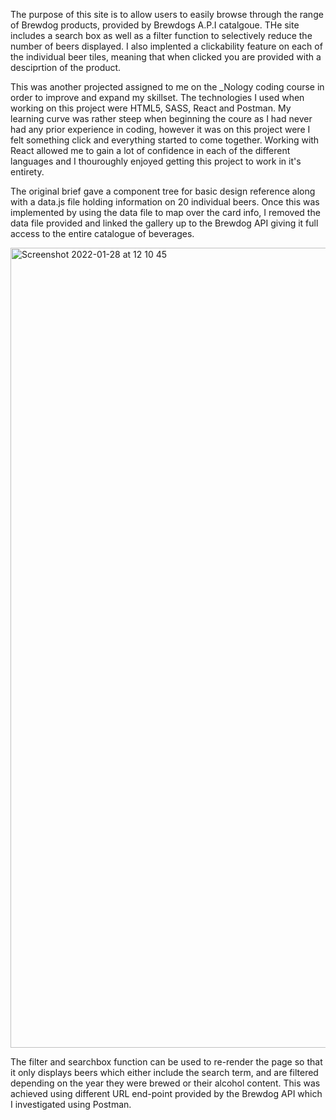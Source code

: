 The purpose of this site is to allow users to easily browse through the range of Brewdog products, provided by Brewdogs A.P.I catalgoue. THe site includes a search box as well as a filter function to selectively reduce the number of beers displayed. I also implented a clickability feature on each of the individual beer tiles, meaning that when clicked you are provided with a desciprtion of the product. 

This was another projected assigned to me on the _Nology coding course in order to improve and expand my skillset. The technologies I used when working on this project were HTML5, SASS, React and Postman. My learning curve was rather steep when beginning the coure as I had never had any prior experience in coding, however it was on this project were I felt something click and everything started to come together. Working with React allowed me to gain a lot of confidence in each of the different languages and I thouroughly enjoyed getting this project to work in it's entirety.

The original brief gave a component tree for basic design reference along with a data.js file holding information on 20 individual beers. Once this was implemented by using the data file to map over the card info, I removed the data file provided and linked the gallery up to the Brewdog API giving it full access to the entire catalogue of beverages.

<img width="1280" alt="Screenshot 2022-01-28 at 12 10 45" src="https://user-images.githubusercontent.com/93138467/151544833-69972ee5-1f36-4b04-8f44-79275b166a09.png">

The filter and searchbox function can be used to re-render the page so that it only displays beers which either include the search term, and are filtered depending on the year they were brewed or their alcohol content. This was achieved using different URL end-point provided by the Brewdog API which I investigated using Postman. 

